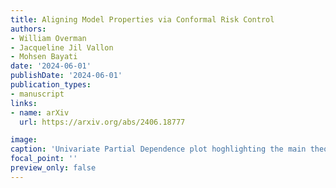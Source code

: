 ```yaml
---
title: Aligning Model Properties via Conformal Risk Control
authors:
- William Overman
- Jacqueline Jil Vallon
- Mohsen Bayati
date: '2024-06-01'
publishDate: '2024-06-01'
publication_types:
- manuscript
links:
- name: arXiv
  url: https://arxiv.org/abs/2406.18777

image:
caption: 'Univariate Partial Dependence plot hoghlighting the main theorem, which shows that we can find a function satisfying the desired property of monotonicity within the conformal band.'
focal_point: ''
preview_only: false
---
```

